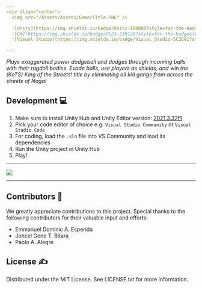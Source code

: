 ```yaml
---
<div align="center">
  <img src="/Assets/Assets/Game/Title.PNG" />

  ![Unity](https://img.shields.io/badge/Unity-100000?style=for-the-badge&logo=unity&logoColor=white)
  ![C#](https://img.shields.io/badge/C%23-239120?style=for-the-badge&logo=c-sharp&logoColor=white)
  ![Visual Studio](https://img.shields.io/badge/Visual_Studio-5C2D91?style=for-the-badge&logo=visual%20studio&logoColor=white)

--- 
```


*Plays exaggerated power dodgeball and dodges through incoming balls with their ragdoll bodies. Evade balls, use players as shields, and win the (KoTS) King of the Streets! title by eliminating all kid gangs from across the streets of Naga!*
</div>

## Development 💻

1. Make sure to install Unity Hub and Unity Editor version: [2021.3.32f1](https://unity.com/releases/editor/whats-new/2021.3.32)
2. Pick your code editor of choice e.g. `Visual Studio Community` or `Visual Studio Code`
3. For coding, load the `.sln` file into VS Community and load its dependencies
4. Run the Unity project in Unity Hub
5. Play!

---

<img src="/Assets/Assets/Game/Game Screenshot.png" />

---

## **Contributors** 💪

We greatly appreciate contributions to this project. Special thanks to the following contributors for their valuable input and efforts:

- Emmanuel Dominic A. Esperida
- Johcel Gene T. Bitara
- Paolo A. Alegre

## **License** ✍

Distributed under the MIT License. See LICENSE.txt for more information.
